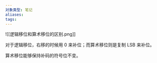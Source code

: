 ```yaml
---
对象类型: 笔记
aliases: 
tags:
---
```

![[逻辑移位和算术移位的区别.png]]

对于逻辑移位，右移的时候用 0 来补位；而算术移位则是复制 LSB 来补位。

算术移位能够保持补码的符号位不变。